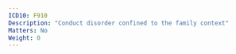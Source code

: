 ```yaml
---
ICD10: F910
Description: "Conduct disorder confined to the family context"
Matters: No
Weight: 0
---
```

